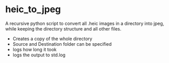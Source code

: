 # heic_to_jpeg
A recursive python script to convert all .heic images in a directory into jpeg, while keeping the directory structure and all other files. 
- Creates a copy of the whole directory
- Source and Destination folder can be specified
- logs how long it took
- logs the output to std.log
